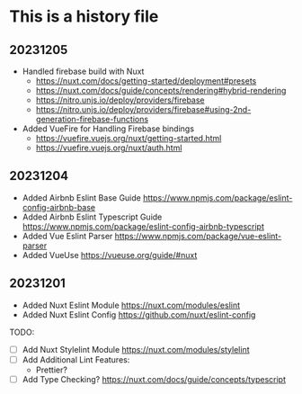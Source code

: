# This is a history file

## 20231205

- Handled firebase build with Nuxt
  - <https://nuxt.com/docs/getting-started/deployment#presets>
  - <https://nuxt.com/docs/guide/concepts/rendering#hybrid-rendering>
  - <https://nitro.unjs.io/deploy/providers/firebase>
  - <https://nitro.unjs.io/deploy/providers/firebase#using-2nd-generation-firebase-functions>
- Added VueFire for Handling Firebase bindings
  - <https://vuefire.vuejs.org/nuxt/getting-started.html>
  - <https://vuefire.vuejs.org/nuxt/auth.html>

## 20231204

- Added Airbnb Eslint Base Guide <https://www.npmjs.com/package/eslint-config-airbnb-base>
- Added Airbnb Eslint Typescript Guide <https://www.npmjs.com/package/eslint-config-airbnb-typescript>
- Added Vue Eslint Parser <https://www.npmjs.com/package/vue-eslint-parser>
- Added VueUse <https://vueuse.org/guide/#nuxt>

## 20231201

- Added Nuxt Eslint Module <https://nuxt.com/modules/eslint>
- Added Nuxt Eslint Config <https://github.com/nuxt/eslint-config>

TODO:

- [ ] Add Nuxt Stylelint Module <https://nuxt.com/modules/stylelint>
- [ ] Add Additional Lint Features:
  - Prettier?
- [ ] Add Type Checking? <https://nuxt.com/docs/guide/concepts/typescript>

